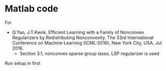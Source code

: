 # Matlab code 

For
- Q.Yao, J.T.Kwok. Efficient Learning with a Family of Nonconvex Regularizers by Redistributing Nonconvexity. 
  The 33rd International Conference on Machine Learning (ICML-2016), New York City, USA, Jul 2016.
  - Section 3.1, nonconvex sparse group lasso, LSP regularizer is used
 
Run setup.m first